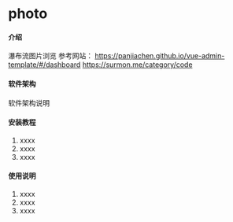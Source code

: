 # photo

#### 介绍
瀑布流图片浏览
参考网站：
https://panjiachen.github.io/vue-admin-template/#/dashboard
https://surmon.me/category/code

#### 软件架构
软件架构说明


#### 安装教程

1.  xxxx
2.  xxxx
3.  xxxx

#### 使用说明

1.  xxxx
2.  xxxx
3.  xxxx

